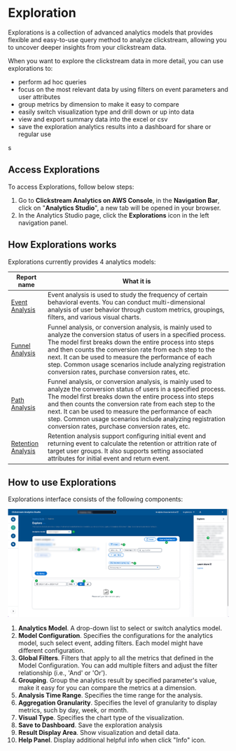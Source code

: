 # Exploration
Explorations is a collection of advanced analytics models that provides flexible and easy-to-use query method to analyze clickstream, allowing you to uncover deeper insights from your clickstream data.

When you want to explore the clickstream data in more detail, you can use explorations to:

- perform ad hoc queries 
- focus on the most relevant data by using filters on event parameters and user attributes
- group metrics by dimension to make it easy to compare
- easily switch visualization type and drill down or up into data
- view and export summary data into the excel or csv
- save the exploration analytics results into a dashboard for share or regular use

s
## Access Explorations
To access Explorations, follow below steps:

1. Go to **Clickstream Analytics on AWS Console**, in the **Navigation Bar**, click on "**Analytics Studio**", a new tab will be opened in your browser.
2. In the Analytics Studio page, click the **Explorations** icon in the left navigation panel.

## How Explorations works

Explorations currently provides 4 analytics models:

| Report name | What it is |
|-------------|------------|
|[Event Analysis](./event.md) | Event analysis is used to study the frequency of certain behavioral events. You can conduct multi-dimensional analysis of user behavior through custom metrics, groupings, filters, and various visual charts. |
|[Funnel Analysis](./funnel.md) | Funnel analysis, or conversion analysis, is mainly used to analyze the conversion status of users in a specified process. The model first breaks down the entire process into steps and then counts the conversion rate from each step to the next. It can be used to measure the performance of each step. Common usage scenarios include analyzing registration conversion rates, purchase conversion rates, etc. |
|[Path Analysis](./path.md) | Funnel analysis, or conversion analysis, is mainly used to analyze the conversion status of users in a specified process. The model first breaks down the entire process into steps and then counts the conversion rate from each step to the next. It can be used to measure the performance of each step. Common usage scenarios include analyzing registration conversion rates, purchase conversion rates, etc. |
|[Retention Analysis](./retention.md) | Retention analysis support configuring initial event and returning event to calculate the retention or attrition rate of target user groups. It also supports setting associated attributes for initial event and return event. |


## How to use Explorations
Explorations interface consists of the following components:

![analytics-explore](../../images/analytics/explore/explore.png)

1. **Analytics Model**. A drop-down list to select or switch analytics model.
2. **Model Configuration**. Specifies the configurations for the analytics model, such select event, adding filters. Each model might have different configuration.
3. **Global Filters**. Filters that apply to all the metrics that defined in the Model Configuration. You can add multiple filters and adjust the filter relationship (i.e., 'And' or 'Or').
4. **Grouping**. Group the analytics result by specified parameter's value, make it easy for you can compare the metrics at a dimension.
5. **Analysis Time Range**. Specifies the time range for the analysis.
6. **Aggregation Granularity**. Specifies the level of granularity to display metrics, such by day, week, or month.
7. **Visual Type**. Specifies the chart type of the visualization.
8. **Save to Dashboard**. Save the exploration analysis 
9.  **Result Display Area**. Show visualization and detail data.
10. **Help Panel**. Display additional helpful info when click "Info" icon.



